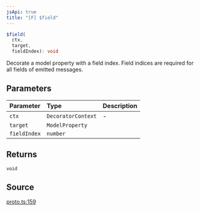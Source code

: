 ```yaml
---
jsApi: true
title: "[F] $field"
---
```


```ts
$field(
  ctx,
  target,
  fieldIndex): void
```

Decorate a model property with a field index. Field indices are required for all fields of emitted messages.

## Parameters

| Parameter    | Type               | Description |
| :----------- | :----------------- | :---------- |
| `ctx`        | `DecoratorContext` | -           |
| `target`     | `ModelProperty`    |             |
| `fieldIndex` | `number`           |             |

## Returns

`void`

## Source

[proto.ts:159](https://github.com/markcowl/cadl/blob/3db15286/packages/protobuf/src/proto.ts#L159)
